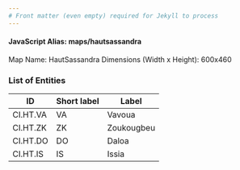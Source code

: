 ```yaml
---
# Front matter (even empty) required for Jekyll to process
---
```


#### JavaScript Alias: maps/hautsassandra

Map Name: HautSassandra
Dimensions (Width x Height): 600x460

### List of Entities

ID | Short label | Label
---|---|---|
CI.HT.VA|VA|Vavoua
CI.HT.ZK|ZK|Zoukougbeu
CI.HT.DO|DO|Daloa
CI.HT.IS|IS|Issia
